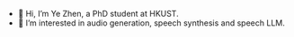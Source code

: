 - 👋 Hi, I’m Ye Zhen, a PhD student at HKUST.
- 👀 I’m interested in audio generation, speech synthesis and speech LLM.
